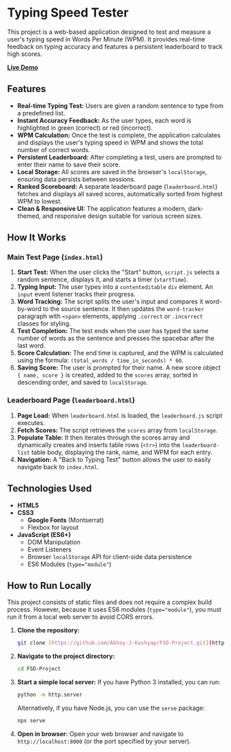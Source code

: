 # Typing Speed Tester

This project is a web-based application designed to test and measure a user's typing speed in Words Per Minute (WPM). It provides real-time feedback on typing accuracy and features a persistent leaderboard to track high scores.

**[Live Demo](https://abhay-j-kashyap.github.io/FSD-Project/)**

## Features

* **Real-time Typing Test:** Users are given a random sentence to type from a predefined list.
* **Instant Accuracy Feedback:** As the user types, each word is highlighted in green (correct) or red (incorrect).
* **WPM Calculation:** Once the test is complete, the application calculates and displays the user's typing speed in WPM and shows the total number of correct words.
* **Persistent Leaderboard:** After completing a test, users are prompted to enter their name to save their score.
* **Local Storage:** All scores are saved in the browser's `localStorage`, ensuring data persists between sessions.
* **Ranked Scoreboard:** A separate leaderboard page (`leaderboard.html`) fetches and displays all saved scores, automatically sorted from highest WPM to lowest.
* **Clean & Responsive UI:** The application features a modern, dark-themed, and responsive design suitable for various screen sizes.

## How It Works

### Main Test Page (`index.html`)

1.  **Start Test:** When the user clicks the "Start" button, `script.js` selects a random sentence, displays it, and starts a timer (`startTime`).
2.  **Typing Input:** The user types into a `contenteditable` `div` element. An `input` event listener tracks their progress.
3.  **Word Tracking:** The script splits the user's input and compares it word-by-word to the source sentence. It then updates the `word-tracker` paragraph with `<span>` elements, applying `.correct` or `.incorrect` classes for styling.
4.  **Test Completion:** The test ends when the user has typed the same number of words as the sentence and presses the spacebar after the last word.
5.  **Score Calculation:** The end time is captured, and the WPM is calculated using the formula: `(total_words / time_in_seconds) * 60`.
6.  **Saving Score:** The user is prompted for their name. A new score object `{ name, score }` is created, added to the `scores` array, sorted in descending order, and saved to `localStorage`.

### Leaderboard Page (`leaderboard.html`)

1.  **Page Load:** When `leaderboard.html` is loaded, the `leaderboard.js` script executes.
2.  **Fetch Scores:** The script retrieves the `scores` array from `localStorage`.
3.  **Populate Table:** It then iterates through the scores array and dynamically creates and inserts table rows (`<tr>`) into the `leaderboard-list` table body, displaying the rank, name, and WPM for each entry.
4.  **Navigation:** A "Back to Typing Test" button allows the user to easily navigate back to `index.html`.

## Technologies Used

* **HTML5**
* **CSS3**
    * **Google Fonts** (Montserrat)
    * Flexbox for layout
* **JavaScript (ES6+)**
    * DOM Manipulation
    * Event Listeners
    * Browser `localStorage` API for client-side data persistence
    * ES6 Modules (`type="module"`)

## How to Run Locally

This project consists of static files and does not require a complex build process. However, because it uses ES6 modules (`type="module"`), you must run it from a local web server to avoid CORS errors.

1.  **Clone the repository:**
    ```bash
    git clone [https://github.com/Abhay-J-Kashyap/FSD-Project.git](https://github.com/Abhay-J-Kashyap/FSD-Project.git)
    ```

2.  **Navigate to the project directory:**
    ```bash
    cd FSD-Project
    ```

3.  **Start a simple local server:**
    If you have Python 3 installed, you can run:
    ```bash
    python -m http.server
    ```
    Alternatively, if you have Node.js, you can use the `serve` package:
    ```bash
    npx serve
    ```

4.  **Open in browser:**
    Open your web browser and navigate to `http://localhost:8000` (or the port specified by your server).
